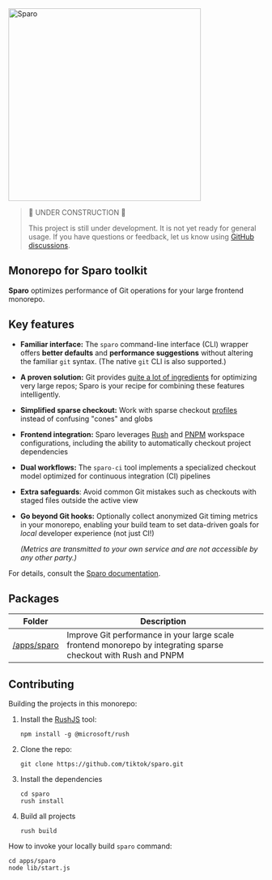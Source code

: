 

<img width="380" src="./common/assets/sparo-380.png" alt="Sparo" />

> 🚧 UNDER CONSTRUCTION 🚧
>
> This project is still under development.
> It is not yet ready for general usage.
> If you have questions or feedback, let us know
> using [GitHub discussions](https://github.com/tiktok/sparo/discussions).

## Monorepo for Sparo toolkit

<!-- Text below this line should stay in sync with the website index.md -->
<!-- ------------------------------------------------------------------ -->

**Sparo** optimizes performance of Git operations for your large frontend monorepo.

## Key features

- **Familiar interface:** The `sparo` command-line interface (CLI) wrapper offers **better defaults** and **performance suggestions** without altering the familiar `git` syntax. (The native `git` CLI is also supported.)
- **A proven solution:** Git provides [quite a lot of ingredients](./pages/guide/git_features.md) for optimizing very large repos; Sparo is your recipe for combining these features intelligently.
- **Simplified sparse checkout:** Work with sparse checkout [profiles](./pages/guide/sparo_profiles.md) instead of confusing "cones" and globs
- **Frontend integration:** Sparo leverages [Rush](https://rushjs.io/) and [PNPM](https://pnpm.io/) workspace configurations, including the ability to automatically checkout project dependencies
- **Dual workflows:** The `sparo-ci` tool implements a specialized checkout model optimized for continuous integration (CI) pipelines
- **Extra safeguards**: Avoid common Git mistakes such as checkouts with staged files outside the active view
- **Go beyond Git hooks:** Optionally collect anonymized Git timing metrics in your monorepo, enabling your build team to set data-driven goals for _local_ developer experience (not just CI!)

  _(Metrics are transmitted to your own service and are not accessible by any other party.)_

<!-- ------------------------------------------------------------------ -->
<!-- Text above this line should stay in sync with the website index.md -->

For details, consult the [Sparo documentation](./apps/sparo/README.md).

<!-- GENERATED PROJECT SUMMARY START -->

## Packages

<!-- the table below was generated using the ./repo-scripts/repo-toolbox script -->

| Folder | Description |
| ------ | -----------|
| [/apps/sparo](./apps/sparo/) | Improve Git performance in your large scale frontend monorepo by integrating sparse checkout with Rush and PNPM |
<!-- GENERATED PROJECT SUMMARY END -->

## Contributing

Building the projects in this monorepo:

1. Install the [RushJS](https://rushjs.io/) tool:

   ```shell
   npm install -g @microsoft/rush
   ```

2. Clone the repo:

   ```shell
   git clone https://github.com/tiktok/sparo.git
   ```

3. Install the dependencies

   ```shell
   cd sparo
   rush install
   ```

4. Build all projects

   ```shell
   rush build
   ```

How to invoke your locally build `sparo` command:

```shell
cd apps/sparo
node lib/start.js
```
